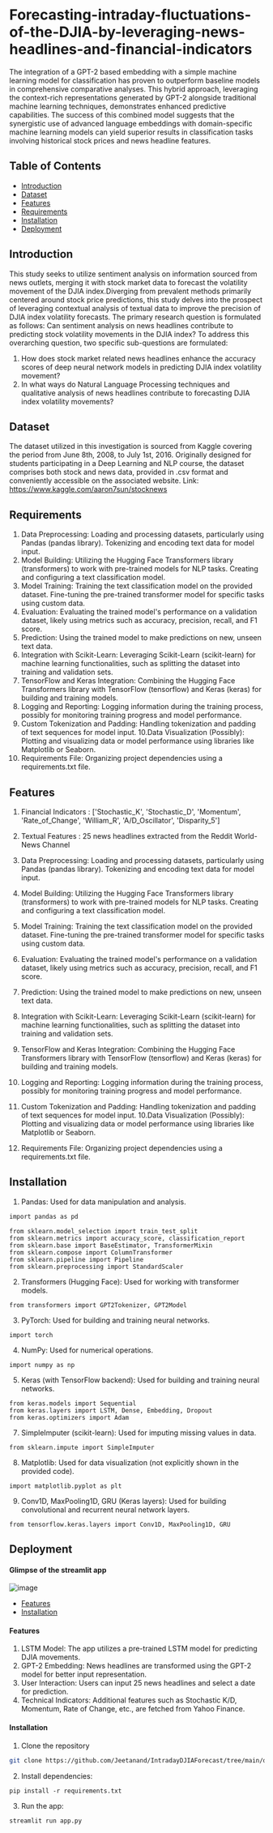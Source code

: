 # Forecasting-intraday-fluctuations-of-the-DJIA-by-leveraging-news-headlines-and-financial-indicators

The integration of a GPT-2 based embedding with a simple machine learning model for classification has proven to outperform baseline models in comprehensive comparative analyses. This hybrid approach, leveraging the context-rich representations generated by GPT-2 alongside traditional machine learning techniques, demonstrates enhanced predictive capabilities. The success of this combined model suggests that the synergistic use of advanced language embeddings with domain-specific machine learning models can yield superior results in classification tasks involving historical stock prices and news headline features.

## Table of Contents

- [Introduction](#introduction)
- [Dataset](#dataset)
- [Features](#features)
- [Requirements](#requirements)
- [Installation](#installation)
- [Deployment](#deployment)


## Introduction

This study seeks to utilize sentiment analysis on information sourced from news
outlets, merging it with stock market data to forecast the volatility movement of the
DJIA index.Diverging from prevalent methods primarily centered around stock price
predictions, this study delves into the prospect of leveraging contextual analysis of
textual data to improve the precision of DJIA index volatility forecasts. The primary
research question is formulated as follows: Can sentiment analysis on news headlines
contribute to predicting stock volatility movements in the DJIA index?
To address this overarching question, two specific sub-questions are formulated:
1. How does stock market related news headlines enhance the accuracy
scores of deep neural network models in predicting DJIA index volatility
movement?
2. In what ways do Natural Language Processing techniques and qualitative
analysis of news headlines contribute to forecasting DJIA index volatility
movements?
## Dataset
The dataset utilized in this investigation is sourced from Kaggle covering
the period from June 8th, 2008, to July 1st, 2016. Originally designed for students
participating in a Deep Learning and NLP course, the dataset comprises both stock
and news data, provided in .csv format and conveniently accessible on the associated
website.
Link: https://www.kaggle.com/aaron7sun/stocknews
## Requirements
1. Data Preprocessing: Loading and processing datasets, particularly using Pandas (pandas library). Tokenizing and encoding text data for model input.
2. Model Building: Utilizing the Hugging Face Transformers library (transformers) to work with pre-trained models for NLP tasks. Creating and configuring a text classification model.
4.  Model Training: Training the text classification model on the provided dataset. Fine-tuning the pre-trained transformer model for specific tasks using custom data.
5. Evaluation: Evaluating the trained model's performance on a validation dataset, likely using metrics such as accuracy, precision, recall, and F1 score.
6. Prediction: Using the trained model to make predictions on new, unseen text data.
7. Integration with Scikit-Learn: Leveraging Scikit-Learn (scikit-learn) for machine learning functionalities, such as splitting the dataset into training and validation sets.
8. TensorFlow and Keras Integration: Combining the Hugging Face Transformers library with TensorFlow (tensorflow) and Keras (keras) for building and training models.
9. Logging and Reporting: Logging information during the training process, possibly for monitoring training progress and model performance.
10. Custom Tokenization and Padding: Handling tokenization and padding of text sequences for model input. 10.Data Visualization (Possibly): Plotting and visualizing data or model performance using libraries like Matplotlib or Seaborn.
11. Requirements File: Organizing project dependencies using a requirements.txt file.
## Features
1. Financial Indicators : ['Stochastic_K', 'Stochastic_D', 'Momentum', 'Rate_of_Change', 'William_R', 'A/D_Oscillator', 'Disparity_5']
2. Textual Features : 25 news headlines extracted from the Reddit
World-News Channel


1. Data Preprocessing:
Loading and processing datasets, particularly using Pandas (pandas library).
Tokenizing and encoding text data for model input.
2. Model Building:
Utilizing the Hugging Face Transformers library (transformers) to work with pre-trained models for NLP tasks.
Creating and configuring a text classification model.
3. Model Training:
Training the text classification model on the provided dataset.
Fine-tuning the pre-trained transformer model for specific tasks using custom data.
4. Evaluation:
Evaluating the trained model's performance on a validation dataset, likely using metrics such as accuracy, precision, recall, and F1 score.
5. Prediction:
Using the trained model to make predictions on new, unseen text data.
6. Integration with Scikit-Learn:
Leveraging Scikit-Learn (scikit-learn) for machine learning functionalities, such as splitting the dataset into training and validation sets.
7. TensorFlow and Keras Integration:
Combining the Hugging Face Transformers library with TensorFlow (tensorflow) and Keras (keras) for building and training models.
8. Logging and Reporting:
Logging information during the training process, possibly for monitoring training progress and model performance.
9. Custom Tokenization and Padding:
Handling tokenization and padding of text sequences for model input.
10.Data Visualization (Possibly):
Plotting and visualizing data or model performance using libraries like Matplotlib or Seaborn.
11. Requirements File:
Organizing project dependencies using a requirements.txt file.

## Installation

 1. Pandas: Used for data manipulation and analysis.

```bash
import pandas as pd
```
```
from sklearn.model_selection import train_test_split
from sklearn.metrics import accuracy_score, classification_report
from sklearn.base import BaseEstimator, TransformerMixin
from sklearn.compose import ColumnTransformer
from sklearn.pipeline import Pipeline
from sklearn.preprocessing import StandardScaler
```
2. Transformers (Hugging Face): Used for working with transformer models.
```
from transformers import GPT2Tokenizer, GPT2Model
```
3. PyTorch: Used for building and training neural networks.
```
import torch
```
4. NumPy: Used for numerical operations.
```
import numpy as np
```
5. Keras (with TensorFlow backend): Used for building and training neural networks.
```
from keras.models import Sequential
from keras.layers import LSTM, Dense, Embedding, Dropout
from keras.optimizers import Adam
```
7. SimpleImputer (scikit-learn): Used for imputing missing values in data.
```
from sklearn.impute import SimpleImputer
```
8. Matplotlib: Used for data visualization (not explicitly shown in the provided code).
```
import matplotlib.pyplot as plt
```
9. Conv1D, MaxPooling1D, GRU (Keras layers): Used for building convolutional and recurrent neural network layers.
```
from tensorflow.keras.layers import Conv1D, MaxPooling1D, GRU
```
## Deployment
#### Glimpse of the streamlit app

![image](https://github.com/Jeetanand/IntradayDJIAForecast/assets/128984571/d0b71d8c-926f-4e5b-951a-8df405c87b45)

- [Features](#feautures)
- [Installation](#installation)


#### Features

1. LSTM Model: The app utilizes a pre-trained LSTM model for predicting DJIA movements.
2. GPT-2 Embedding: News headlines are transformed using the GPT-2 model for better input representation.
3. User Interaction: Users can input 25 news headlines and select a date for prediction.
4. Technical Indicators: Additional features such as Stochastic K/D, Momentum, Rate of Change, etc., are fetched from Yahoo Finance.

#### Installation

1. Clone the repository

```bash
git clone https://github.com/Jeetanand/IntradayDJIAForecast/tree/main/djia_app/app.git
```
2. Install dependencies:
```
pip install -r requirements.txt

```
3. Run the app:
```
streamlit run app.py
```



